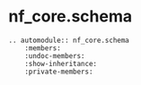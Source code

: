 # nf_core.schema

```{eval-rst}
.. automodule:: nf_core.schema
    :members:
    :undoc-members:
    :show-inheritance:
    :private-members:
```
